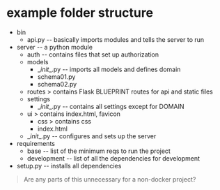# example folder structure

* bin
  * api.py -- basically imports modules and tells the server to run
* server -- a python module
  * auth -- contains files that set up authorization
  * models
    * \__init__.py -- imports all models and defines domain
    * schema01.py
    * schema02.py
  * routes > contains Flask BLUEPRINT routes for api and static files
  * settings
    * \__init__.py -- contains all settings except for DOMAIN
  * ui > contains index.html, favicon
    * css > contains css
    * index.html
  * \__init__.py -- configures and sets up the server
* requirements
  * base -- list of the minimum reqs to run the project
  * development -- list of all the dependencies for development
* setup.py -- installs all dependencies

> Are any parts of this unnecessary for a non-docker project?
